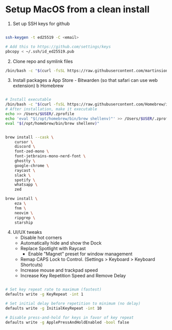 # Setup MacOS from a clean install

1. Set up SSH keys for github

```bash

ssh-keygen -t ed25519 -C <email>

# Add this to https://github.com/settings/keys
pbcopy < ~/.ssh/id_ed25519.pub

```

2. Clone repo and symlink files

```bash
/bin/bash -c "$(curl -fsSL https://raw.githubusercontent.com/martinsione/dotfiles/refs/heads/macos/install/x/macos.sh)"
```

3. Install packages
   a App Store - Bitwarden (so that safari can use web extension)
   b Homebrew

```bash

# Install executable
/bin/bash -c "$(curl -fsSL https://raw.githubusercontent.com/Homebrew/install/HEAD/install.sh)"
# After installation, make it executable
echo >> /Users/$USER/.zprofile
echo 'eval "$(/opt/homebrew/bin/brew shellenv)"' >> /Users/$USER/.zprofile
eval "$(/opt/homebrew/bin/brew shellenv)"

```

```bash

brew install --cask \
    cursor \
    discord \
    font-zed-mono \
    font-jetbrains-mono-nerd-font \
    ghostty \
    google-chrome \
    raycast \
    slack \
    spotify \
    whatsapp \
    zed

brew install \
    eza \
    fnm \
    neovim \
    ripgrep \
    starship

```

4. UI/UX tweaks
   - Disable hot corners
   - Automatically hide and show the Dock
   - Replace Spotlight with Raycast
      - Enable "Magnet" preset for window management
   - Remap CAPS Lock to Control. (Settings > Keyboard > Keyboard Shortcuts)
   - Increase mouse and trackpad speed
   - Increase Key Repetition Speed and Remove Delay

```bash

# Set key repeat rate to maximum (fastest)
defaults write -g KeyRepeat -int 1

# Set initial delay before repetition to minimum (no delay)
defaults write -g InitialKeyRepeat -int 10

# Disable press-and-hold for keys in favor of key repeat
defaults write -g ApplePressAndHoldEnabled -bool false
```
